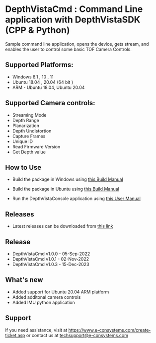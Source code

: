 

# DepthVistaCmd : Command Line application with DepthVistaSDK (CPP & Python)

Sample command line application, opens the device, gets stream, and enables the user to control some basic TOF Camera Controls. 

## Supported Platforms:

* Windows 8.1 , 10 , 11
* Ubuntu 18.04 , 20.04 (64 bit )
* ARM - Ubuntu 18.04, Ubuntu 20.04

## Supported Camera controls:

* Streaming Mode
* Depth Range
* Planarization
* Depth Undistortion
* Capture Frames
* Unique ID
* Read Firmware Version
* Get Depth value


## How to Use

- Build the package in Windows using [this Build Manual](https://github.com/econsystems/depthVistaCmd/tree/master/windows/Documents)

- Build the package in Ubuntu using [this Build Manual](https://github.com/econsystems/depthVistaCmd/tree/master/linux/Documents)

- Run the DepthVistaConsole application using [this User Manual](https://github.com/econsystems/depthVistaCmd/tree/master/windows/Documents)


## Releases

* Latest releases can be downloaded from [this link](https://github.com/econsystems/depthVistaCmd/releases)

## Release

* DepthVistaCmd v1.0.0		-	05-Sep-2022
* DepthVistaCmd v1.0.1		-	02-Nov-2022
* DepthVistaCmd v1.0.3		-	15-Dec-2023

## What's new

* Added support for Ubuntu 20.04 ARM platform
* Added additonal camera controls
* Added IMU python application

## Support

If you need assistance, visit at https://www.e-consystems.com/create-ticket.asp or contact us at techsupport@e-consystems.com
